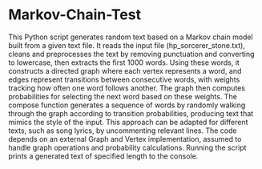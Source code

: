 # Markov-Chain-Test
This Python script generates random text based on a Markov chain model built from a given text file. It reads the input file (hp_sorcerer_stone.txt), cleans and preprocesses the text by removing punctuation and converting to lowercase, then extracts the first 1000 words. Using these words, it constructs a directed graph where each vertex represents a word, and edges represent transitions between consecutive words, with weights tracking how often one word follows another. The graph then computes probabilities for selecting the next word based on these weights. The compose function generates a sequence of words by randomly walking through the graph according to transition probabilities, producing text that mimics the style of the input. This approach can be adapted for different texts, such as song lyrics, by uncommenting relevant lines. The code depends on an external Graph and Vertex implementation, assumed to handle graph operations and probability calculations. Running the script prints a generated text of specified length to the console.
